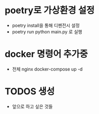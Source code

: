 # poetry로 가상환경 설정

- poetry install을 통해 디펜전시 설정
- poetry run python main.py 로 실행

# docker 명령어 추가중

- 전체 nginx docker-compose up -d

# TODOS 생성

- 앞으로 하고 싶은 것들
